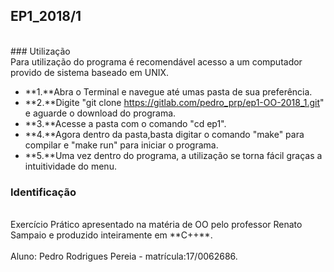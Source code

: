 ## EP1_2018/1
<br/>
### Utilização
<br/>
Para utilização do programa é recomendável acesso a um computador provido de sistema baseado em UNIX.<br/>

* **1.**Abra o Terminal e navegue até umas pasta de sua preferência.<br/>
* **2.**Digite "git clone https://gitlab.com/pedro_prp/ep1-OO-2018_1.git" e aguarde o download do programa.<br/>
* **3.**Acesse a pasta com o comando "cd ep1".<br/>
* **4.**Agora dentro da pasta,basta digitar o comando "make" para compilar e "make run" para iniciar o programa.<br/>
* **5.**Uma vez dentro do programa, a utilização se torna fácil graças a intuitividade do menu.<br/>

### Identificação
<br/>
Exercício Prático apresentado na matéria de OO pelo professor Renato Sampaio e produzido inteiramente em **C++**.<br/>
<br/>Aluno: Pedro Rodrigues Pereia - matrícula:17/0062686.<br/>
